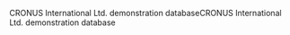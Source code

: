 <span data-ttu-id="11906-101">CRONUS International Ltd. demonstration database</span><span class="sxs-lookup"><span data-stu-id="11906-101">CRONUS International Ltd. demonstration database</span></span>
